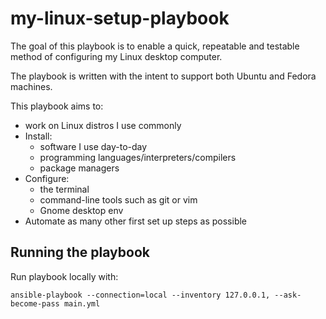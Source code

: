 # my-linux-setup-playbook

The goal of this playbook is to enable a quick, repeatable and testable method of configuring my Linux desktop computer.

The playbook is written with the intent to support both Ubuntu and Fedora machines.

This playbook aims to:
- work on Linux distros I use commonly
- Install:
	- software I use day-to-day
	- programming languages/interpreters/compilers
	- package managers
- Configure:
	- the terminal
	- command-line tools such as git or vim
	- Gnome desktop env
- Automate as many other first set up steps as possible

## Running the playbook

Run playbook locally with:
```
ansible-playbook --connection=local --inventory 127.0.0.1, --ask-become-pass main.yml
```